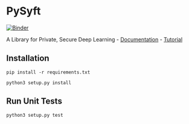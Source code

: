 # PySyft 

[![Binder](https://mybinder.org/badge.svg)](https://mybinder.org/v2/gh/kmader/PySyft/master)

A Library for Private, Secure Deep Learning - [Documentation](https://openmined.github.io/PySyft/) - [Tutorial](https://colab.research.google.com/drive/1vsgH0ydHyel5VRAxO2yhRQfXYUuIYkp5)



## Installation

```
pip install -r requirements.txt

python3 setup.py install
```

## Run Unit Tests

```
python3 setup.py test
```
